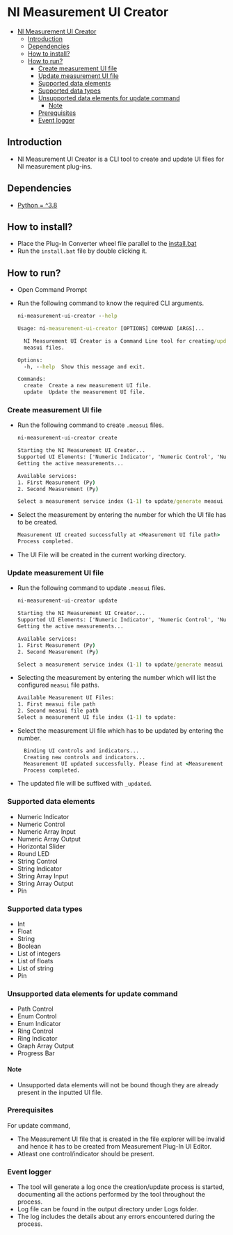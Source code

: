 # NI Measurement UI Creator

- [NI Measurement UI Creator](#ni-measurement-ui-creator)
  - [Introduction](#introduction)
  - [Dependencies](#dependencies)
  - [How to install?](#how-to-install)
  - [How to run?](#how-to-run)
    - [Create measurement UI file](#create-measurement-ui-file)
    - [Update measurement UI file](#update-measurement-ui-file)
    - [Supported data elements](#supported-data-elements)
    - [Supported data types](#supported-data-types)
    - [Unsupported data elements for update command](#unsupported-data-elements-for-update-command)
      - [Note](#note)
    - [Prerequisites](#prerequisites)
    - [Event logger](#event-logger)

## Introduction

- NI Measurement UI Creator is a CLI tool to create and update UI files for NI measurement plug-ins.

## Dependencies

- [Python = ^3.8](https://www.python.org/downloads/release/python-385/)

## How to install?

- Place the Plug-In Converter wheel file parallel to the [install.bat](../../batch_files/install.bat)
- Run the `install.bat` file by double clicking it.

## How to run?

- Open Command Prompt
- Run the following command to know the required CLI arguments.

  ```cmd
  ni-measurement-ui-creator --help
  ```

  ```cmd
  Usage: ni-measurement-ui-creator [OPTIONS] COMMAND [ARGS]...

    NI Measurement UI Creator is a Command Line tool for creating/updating
    measui files.

  Options:
    -h, --help  Show this message and exit.

  Commands:
    create  Create a new measurement UI file.
    update  Update the measurement UI file.
  ```

### Create measurement UI file

- Run the following command to create `.measui` files.

  ```cmd
  ni-measurement-ui-creator create
  ```

  ```cmd
  Starting the NI Measurement UI Creator...
  Supported UI Elements: ['Numeric Indicator', 'Numeric Control', 'Numeric Array Input', 'Numeric Array Output', 'Boolean Horizontal Slider', 'Boolean Round LED', 'String Control', 'String Indicator', 'String Array Input', 'String Array Output', 'Pin']
  Getting the active measurements...

  Available services:
  1. First Measurement (Py)
  2. Second Measurement (Py)

  Select a measurement service index (1-1) to update/generate measui file:
  ```

- Select the measurement by entering the number for which the UI file has to be created.

  ```cmd
  Measurement UI created successfully at <Measurement UI file path>
  Process completed.
  ```

- The UI File will be created in the current working directory.

### Update measurement UI file

- Run the following command to update `.measui` files.

  ```cmd
  ni-measurement-ui-creator update
  ```

  ```cmd
  Starting the NI Measurement UI Creator...
  Supported UI Elements: ['Numeric Indicator', 'Numeric Control', 'Numeric Array Input', 'Numeric Array Output', 'Boolean Horizontal Slider', 'Boolean Round LED', 'String Control', 'String Indicator', 'String Array Input', 'String Array Output', 'Pin']
  Getting the active measurements...

  Available services:
  1. First Measurement (Py)
  2. Second Measurement (Py)

  Select a measurement service index (1-1) to update/generate measui file:
  ```

- Selecting the measurement by entering the number which will list the configured `measui` file paths.

  ```cmd
  Available Measurement UI Files:
  1. First measui file path
  2. Second measui file path
  Select a measurement UI file index (1-1) to update:
  ```

- Select the measurement UI file which has to be updated by entering the number.

  ```cmd
    Binding UI controls and indicators...
    Creating new controls and indicators...
    Measurement UI updated successfully. Please find at <Measurement UI file path>
    Process completed.
  ```

- The updated file will be suffixed with `_updated`.

### Supported data elements

- Numeric Indicator
- Numeric Control
- Numeric Array Input
- Numeric Array Output
- Horizontal Slider
- Round LED
- String Control
- String Indicator
- String Array Input
- String Array Output
- Pin

### Supported data types

- Int
- Float
- String
- Boolean
- List of integers
- List of floats
- List of string
- Pin

### Unsupported data elements for update command

- Path Control
- Enum Control
- Enum Indicator
- Ring Control
- Ring Indicator
- Graph Array Output
- Progress Bar

#### Note

- Unsupported data elements will not be bound though they are already present in the inputted UI file.

### Prerequisites

For update command,

- The Measurement UI file that is created in the file explorer will be invalid and hence it has to be created from Measurement Plug-In UI Editor.
- Atleast one control/indicator should be present.

### Event logger

- The tool will generate a log once the creation/update process is started, documenting all the actions performed by the tool throughout the process.
- Log file can be found in the output directory under Logs folder.
- The log includes the details about any errors encountered during the process.
